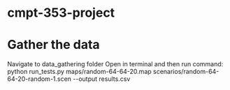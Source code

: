 # cmpt-353-project

# Gather the data
Navigate to data_gathering folder
Open in terminal and then run command: python run_tests.py maps/random-64-64-20.map scenarios/random-64-64-20-random-1.scen --output results.csv
